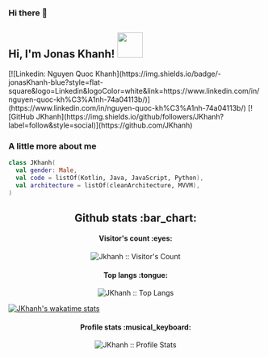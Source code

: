 ### Hi there 👋
<h2> Hi, I'm Jonas Khanh! <img src="https://media.giphy.com/media/mGcNjsfWAjY5AEZNw6/giphy.gif" width="50"></h2>
[![Linkedin: Nguyen Quoc Khanh](https://img.shields.io/badge/-jonasKhanh-blue?style=flat-square&logo=Linkedin&logoColor=white&link=https://www.linkedin.com/in/nguyen-quoc-kh%C3%A1nh-74a04113b/)](https://www.linkedin.com/in/nguyen-quoc-kh%C3%A1nh-74a04113b/)
[![GitHub JKhanh](https://img.shields.io/github/followers/JKhanh?label=follow&style=social)](https://github.com/JKhanh)

### A little more about me

```kotlin
class JKhanh(
  val gender: Male,
  val code = listOf(Kotlin, Java, JavaScript, Python),
  val architecture = listOf(cleanArchitecture, MVVM),
)
```

<h2 align="center">Github stats :bar_chart:</h2>

<h4 align="center">Visitor's count :eyes:</h4>

<p align="center"><img src="https://profile-counter.glitch.me/{JKhanh}/count.svg" alt="Jkhanh :: Visitor's Count" /></p>

<h4 align="center">Top langs :tongue:</h4>

<p align="center"><img src="https://github-readme-stats.vercel.app/api/top-langs/?username=JKhanh&langs_count=10&theme=tokyonight&layout=compact" alt="JKhanh :: Top Langs" /></p>

[![JKhanh's wakatime stats](https://github-readme-stats.vercel.app/api/wakatime?username=aatalata)](https://github.com/anuraghazra/github-readme-stats)

<h4 align="center">Profile stats :musical_keyboard:</h4>

<p align="center"><img src="https://github-readme-stats.vercel.app/api?username=JKhanh&show_icons=true&theme=synthwave" alt="JKhanh :: Profile Stats" /></p>
